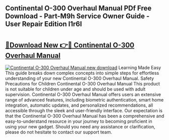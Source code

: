 ## Continental O-300 Overhaul Manual PDf Free Download - Part-M9h Service Owner Guide - User Repair Edition l1r6I

# <h2><a href="http://bc41012.oget.top/?id=Continental+O-300+Overhaul+Manual">🔗Download New 👉🔴 Continental O-300 Overhaul Manual</a></h2>

[![Continental O-300 Overhaul Manual new download](https://i.imgur.com/5g1atiW.png)](http://bc41012.oget.top/?id=Continental+O-300+Overhaul+Manual)
Learning Made Easy This guide breaks down complex concepts into simple steps for effortless understanding of your new Continental O-300 Overhaul Manual. Safety Precautions for Children Continental O-300 Overhaul Manual This product is not suitable for children under age and should be used with adult supervision. Continental O-300 Overhaul Manual offers users an extensive range of advanced features, including biometric authentication, smart home integration, automatic updates, and personalized recommendations, all accessible through the sleek and user-friendly interface. Our expectation is that the Continental O-300 Overhaul Manual has been a comprehensive and easy-to-understand resource in your journey to becoming proficient in using your new gadget. Should you need any assistance or clarification, please do not hesitate to contact our support team.

